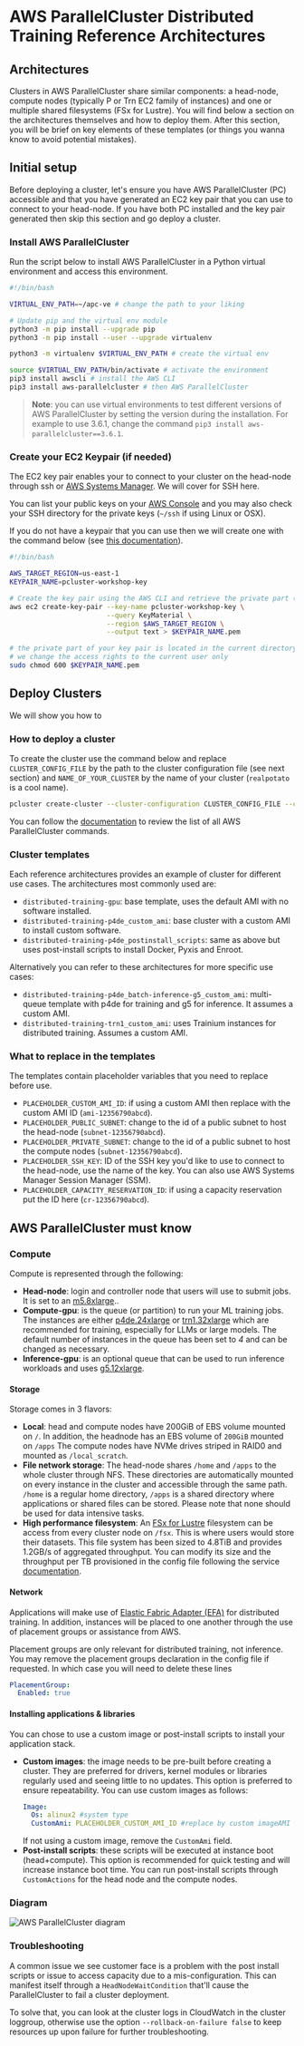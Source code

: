 # AWS ParallelCluster Distributed Training Reference Architectures

## Architectures

Clusters in AWS ParallelCluster share similar components: a head-node, compute nodes (typically P or Trn EC2 family of instances) and one or multiple shared filesystems (FSx for Lustre). You will find below a section on the architectures themselves and how to deploy them. After this section, you will be brief on key elements of these templates (or things you wanna know to avoid potential mistakes).

## Initial setup

Before deploying a cluster, let's ensure you have AWS ParallelCluster (PC) accessible and that you have generated an EC2 key pair that you can use to connect to your head-node. If you have both PC installed and the key pair generated then skip this section and go deploy a cluster.

### Install AWS ParallelCluster

Run the script below to install AWS ParallelCluster in a Python virtual environment and access this environment.


```bash
#!/bin/bash

VIRTUAL_ENV_PATH=~/apc-ve # change the path to your liking

# Update pip and the virtual env module
python3 -m pip install --upgrade pip
python3 -m pip install --user --upgrade virtualenv

python3 -m virtualenv $VIRTUAL_ENV_PATH # create the virtual env

source $VIRTUAL_ENV_PATH/bin/activate # activate the environment
pip3 install awscli # install the AWS CLI
pip3 install aws-parallelcluster # then AWS ParallelCluster
```

> **Note**: you can use virtual environments to test different versions of AWS ParallelCluster by setting the version during the installation. For example to use 3.6.1, change the command `pip3 install aws-parallelcluster==3.6.1`.


### Create your EC2 Keypair (if needed)

The EC2 key pair enables your to connect to your cluster on the head-node through ssh or [AWS Systems Manager](https://docs.aws.amazon.com/systems-manager/latest/userguide/session-manager-working-with-sessions-start.html). We will cover for SSH here.

You can list your public keys on your [AWS Console](https://console.aws.amazon.com/ec2/home?#KeyPairs:) and you may also check your SSH directory for the private keys (`~/ssh` if using Linux or OSX).

If you do not have a keypair that you can use then we will create one with the command below (see [this documentation](https://docs.aws.amazon.com/parallelcluster/latest/ug/set-up-keypair.html)).


```bash
#!/bin/bash

AWS_TARGET_REGION=us-east-1
KEYPAIR_NAME=pcluster-workshop-key

# Create the key pair using the AWS CLI and retrieve the private part (.pem file)
aws ec2 create-key-pair --key-name pcluster-workshop-key \
                        --query KeyMaterial \
                        --region $AWS_TARGET_REGION \
                        --output text > $KEYPAIR_NAME.pem

# the private part of your key pair is located in the current directory
# we change the access rights to the current user only
sudo chmod 600 $KEYPAIR_NAME.pem
```

## Deploy Clusters

We will show you how to

### How to deploy a cluster

To create the cluster use the command below and replace `CLUSTER_CONFIG_FILE` by the path to the cluster configuration file (see next section) and `NAME_OF_YOUR_CLUSTER` by the name of your cluster (`realpotato` is a cool name).

```bash
pcluster create-cluster --cluster-configuration CLUSTER_CONFIG_FILE --cluster-name NAME_OF_YOUR_CLUSTER --region us-east-1
```

You can follow the [documentation](https://docs.aws.amazon.com/parallelcluster/latest/ug/commands-v3.html) to review the list of all AWS ParallelCluster commands.

### Cluster templates

Each reference architectures provides an example of cluster for different use cases. The architectures most commonly used are:

- `distributed-training-gpu`: base template, uses the default AMI with no software installed.
- `distributed-training-p4de_custom_ami`: base cluster with a custom AMI to install custom software.
- `distributed-training-p4de_postinstall_scripts`: same as above but uses post-install scripts to install Docker, Pyxis and Enroot.

Alternatively you can refer to these architectures for more specific use cases:

- `distributed-training-p4de_batch-inference-g5_custom_ami`: multi-queue template with p4de for training and g5 for inference. It assumes a custom AMI.
- `distributed-training-trn1_custom_ami`: uses Trainium instances for distributed training. Assumes a custom AMI.

### What to replace in the templates

The templates contain placeholder variables that you need to replace before use.

- `PLACEHOLDER_CUSTOM_AMI_ID`: if using a custom AMI then replace with the custom AMI ID (`ami-12356790abcd`).
- `PLACEHOLDER_PUBLIC_SUBNET`: change to the id of a public subnet to host the head-node (`subnet-12356790abcd`).
- `PLACEHOLDER_PRIVATE_SUBNET`: change to the id of a public subnet to host the compute nodes (`subnet-12356790abcd`).
- `PLACEHOLDER_SSH_KEY`: ID of the SSH key you'd like to use to connect to the head-node, use the name of the key. You can also use AWS Systems Manager Session Manager (SSM).
- `PLACEHOLDER_CAPACITY_RESERVATION_ID`: if using a capacity reservation put the ID here (`cr-12356790abcd`).

## AWS ParallelCluster must know

### Compute

Compute is represented through the following:

- **Head-node**: login and controller node that users will use to submit jobs. It is set to an [m5.8xlarge](https://aws.amazon.com/ec2/instance-types/m5/)..
- **Compute-gpu**: is the queue (or partition) to run your ML training jobs. The instances are either [p4de.24xlarge](https://aws.amazon.com/ec2/instance-types/p4/) or [trn1.32xlarge](https://aws.amazon.com/ec2/instance-types/trn1/) which are recommended for training, especially for LLMs or large models. The default number of instances in the queue has been set to *4* and can be changed as necessary.
- **Inference-gpu**: is an optional queue that can be used to run inference workloads and uses [g5.12xlarge](https://aws.amazon.com/ec2/instance-types/m5/).

#### Storage

Storage comes in 3 flavors:

- **Local**: head and compute nodes have 200GiB of EBS volume mounted on `/`. In addition, the headnode has an EBS volume of `200GiB` mounted on `/apps` The compute nodes have NVMe drives striped in RAID0 and mounted as `/local_scratch`.
- **File network storage**: The head-node shares `/home` and `/apps` to the whole cluster through NFS. These directories are automatically mounted on every instance in the cluster and accessible through the same path. `/home` is a regular home directory, `/apps` is a shared directory where applications or shared files can be stored. Please note that none should be used for data intensive tasks.
- **High performance filesystem**: An [FSx for Lustre](https://docs.aws.amazon.com/fsx/latest/LustreGuide/what-is.html) filesystem can be access from every cluster node on `/fsx`. This is where users would store their datasets. This file system has been sized to 4.8TiB and provides 1.2GB/s of aggregated throughput. You can modify its size and the throughput per TB provisioned in the config file following the service [documentation](https://docs.aws.amazon.com/fsx/latest/LustreGuide/performance.html).


#### Network

Applications will make use of [Elastic Fabric Adapter (EFA)](https://docs.aws.amazon.com/AWSEC2/latest/UserGuide/efa.html) for distributed training. In addition, instances will be placed to one another through the use of placement groups or assistance from AWS.

Placement groups are only relevant for distributed training, not inference. You may remove the placement groups declaration in the config file if requested. In which case you will need to delete these lines

```yaml
PlacementGroup:
  Enabled: true
```

#### Installing applications & libraries

You can chose to use a custom image or post-install scripts to install your application stack.

- **Custom images**: the image needs to be pre-built before creating a cluster. They are preferred for drivers, kernel modules or libraries regularly used and seeing little to no updates. This option is preferred to ensure repeatability. You can use custom images as follows:
    ```yaml
    Image:
      Os: alinux2 #system type
      CustomAmi: PLACEHOLDER_CUSTOM_AMI_ID #replace by custom imageAMI ID
    ```
    If not using a custom image, remove the `CustomAmi` field.
- **Post-install scripts**: these scripts will be executed at instance boot (head+compute). This option is recommended for quick testing and will increase instance boot time. You can run post-install scripts through `CustomActions` for the head node and the compute nodes.

### Diagram

![AWS ParallelCluster diagram](../../0.docs/parallelcluster-arch-diagram.png)


### Troubleshooting

A common issue we see customer face is a problem with the post install scripts or issue to access capacity due to a mis-configuration. This can manifest itself through a `HeadNodeWaitCondition` that'll cause the ParallelCluster to fail a cluster deployment.

To solve that, you can look at the cluster logs in CloudWatch in the cluster loggroup, otherwise use the option `--rollback-on-failure false` to keep resources up upon failure for further troubleshooting.
